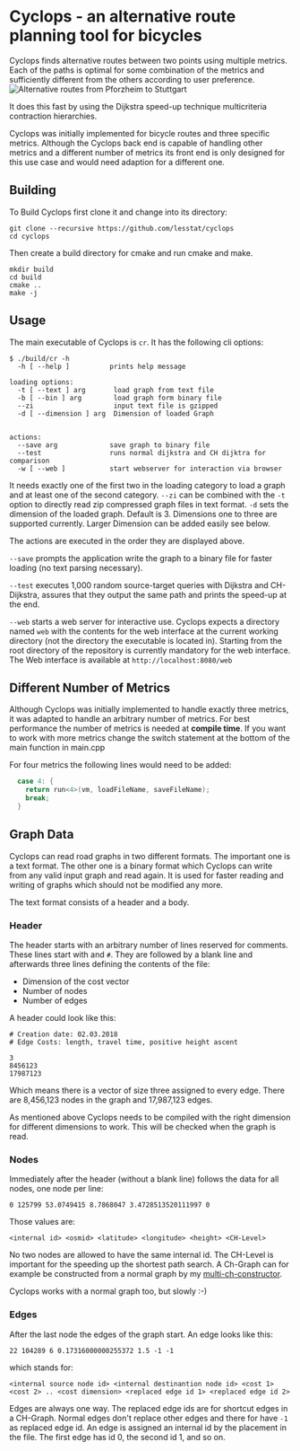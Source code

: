 # Cyclops - an alternative route planning tool for bicycles
Cyclops finds alternative routes between two points using multiple
metrics. Each of the paths is optimal for some combination of the
metrics and sufficiently different from the others according to user
preference. ![Alternative routes from Pforzheim to
Stuttgart](pics/alternative-route-examples.png)

It does this fast by using the Dijkstra speed-up technique
multicriteria contraction hierarchies.

Cyclops was initially implemented for bicycle routes and three
specific metrics. Although the Cyclops back end is capable of handling
other metrics and a different number of metrics its front end is only
designed for this use case and would need adaption for a different one.

## Building
To Build Cyclops first clone it and change into its directory:

``` shell
git clone --recursive https://github.com/lesstat/cyclops
cd cyclops
```

Then create a build directory for cmake and run cmake and make.
``` shell
mkdir build
cd build
cmake ..
make -j
```

## Usage
The main executable of Cyclops is ``cr``. It has the following cli options:
``` shell
$ ./build/cr -h
  -h [ --help ]          prints help message

loading options:
  -t [ --text ] arg       load graph from text file
  -b [ --bin ] arg        load graph form binary file
  --zi                    input text file is gzipped
  -d [ --dimension ] arg  Dimension of loaded Graph


actions:
  --save arg             save graph to binary file
  --test                 runs normal dijkstra and CH dijktra for comparison
  -w [ --web ]           start webserver for interaction via browser
```
It needs exactly one of the first two in the loading category to load a graph and at
least one of the second category. ``--zi`` can be combined with the
``-t`` option to directly read zip compressed graph files in text
format. ``-d`` sets the dimension of the loaded graph. Default
is 3. Dimensions one to three are supported currently. Larger
Dimension can be added easily see below.

The actions are executed in the order they are displayed above.

``--save`` prompts the application
write the graph to a binary file for faster loading (no text parsing necessary).

``--test`` executes 1,000 random source-target queries with Dijkstra
and CH-Dijkstra, assures that they output the same path and prints the
speed-up at the end.

``--web`` starts a web server for interactive use. Cyclops expects a
directory named ``web`` with the contents for the web interface at the
current working directory (not the directory the executable is located
in). Starting from the root directory of the repository is currently
mandatory for the web interface. The Web interface is available at
``http://localhost:8080/web``

## Different Number of Metrics
Although Cyclops was initially implemented to handle exactly three
metrics, it was adapted to handle an arbitrary number of metrics. For
best performance the number of metrics is needed at **compile
time**. If you want to work with more metrics change the
switch statement at the bottom of the main function in main.cpp 

For four metrics the following lines would need to be added:
``` c++
  case 4: {
    return run<4>(vm, loadFileName, saveFileName);
    break;
  }
```


## Graph Data
Cyclops can read road graphs in two different formats. The important
one is a text format. The other one is a binary format which Cyclops
can write from any valid input graph and read again. It is used for
faster reading and writing of graphs which should not be modified any
more.

The text format consists of a header and a body.

### Header
The header starts with an arbitrary number of lines reserved for
comments. These lines start with and ``#``. They are followed by a
blank line and afterwards three lines defining the contents of the
file:
- Dimension of the cost vector
- Number of nodes
- Number of edges

A header could look like this:
``` 
# Creation date: 02.03.2018
# Edge Costs: length, travel time, positive height ascent

3
8456123
17987123
```
Which means there is a vector of size three assigned to every
edge. There are 8,456,123 nodes in the graph and 17,987,123 edges.

As mentioned above Cyclops needs to be compiled with the right
dimension for different dimensions to work. This will be checked when
the graph is read.

### Nodes
Immediately after the header (without a blank line) follows the data for all nodes, one node
per line:
``` 
0 125799 53.0749415 8.7868047 3.4728513520111997 0
``` 
Those values are:
```
<internal id> <osmid> <latitude> <longitude> <height> <CH-Level>
```
No two nodes are allowed to have the same internal id. The CH-Level is
important for the speeding up the shortest path search. A Ch-Graph can
for example be constructed from a normal graph by my [multi-ch-constructor](https://github.com/lesstat/multi-ch-constructor).

Cyclops works with a normal graph too, but slowly :-)

### Edges
After the last node the edges of the graph start. An edge looks like
this:
``` 
22 104289 6 0.17316000000255372 1.5 -1 -1
```
which stands for:
``` 
<internal source node id> <internal destinantion node id> <cost 1>
<cost 2> .. <cost dimension> <replaced edge id 1> <replaced edge id 2>
```
Edges are always one way. The replaced edge ids are for shortcut edges in
a CH-Graph. Normal edges don't replace other edges and there for have
``-1`` as replaced edge id. An edge is assigned an internal id by the
placement in the file. The first edge has id 0, the second id 1, and
so on.





